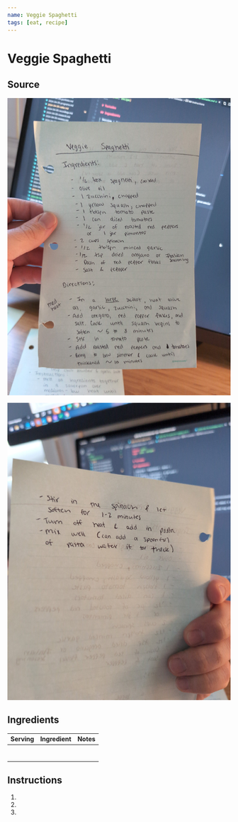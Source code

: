 ```yaml
---
name: Veggie Spaghetti
tags: [eat, recipe]
---
```


# Veggie Spaghetti

## Source

![](../assets/images/veggie-spaghetti_1.jpg)

![](../assets/images/veggie-spaghetti_2.jpg)

## Ingredients

| Serving | Ingredient | Notes |
|-|-|-|
|  |  |  |
|  |  |  |
|  |  |  |
|  |  |  |
|  |  |  |
|  |  |  |
|  |  |  |

## Instructions

1. 
1. 
1. 